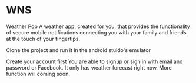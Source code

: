 # WNS
 Weather Pop
 A weather app, created for you, that provides the functionality of secure mobile notifications connecting you with your family and friends at the touch of your fingertips.
 
 
 Clone the project and run it in the android stuido's emulator
 
 Create your account first
     You are able to signup or sign in with email and password or Facebook.
 It only has weather forecast right now.
 More function will coming soon.
 
 
 
